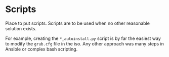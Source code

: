 # Scripts

Place to put scripts. Scripts are to be used when no other reasonable solution exists.

For example, creating the `*_autoinstall.py` script is by far the easiest way to modify the `grub.cfg` file in the iso. Any other approach was many steps in Ansible or complex bash scripting.
